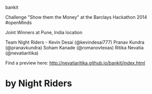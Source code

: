 bankit

Challenge "Show them the Money" at the Barclays Hackathon 2014 #openMinds

Joint Winners at Pune, India location

Team Night Riders - Kevin Desai (@kevindesai777) Pranav Kundra (@pranavkundra) Soham Kanade (@romanovtexas) Ritika Nevatia (@nevatiaritika)

Find a preview here:
http://nevatiaritika.github.io/bankit/index.html

by Night Riders
======

